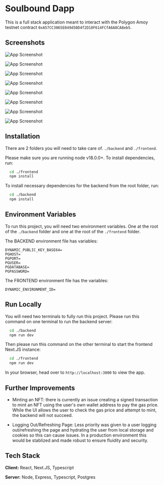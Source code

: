 
# Soulbound Dapp

This is a full stack application meant to interact with the Polygon Amoy testnet contract `0xA57CC3065E049d50D4f2D10F614FCfA6A8CA8eb5`.
## Screenshots

![App Screenshot](https://github.com/ronvar/SoulBound-Dapp/assets/31808077/347a3933-9e68-46c5-88e8-0bdc0f75bbd6)

![App Screenshot](https://github.com/ronvar/SoulBound-Dapp/assets/31808077/66f870ba-067f-4dbb-80a4-b9a7460405f7)

![App Screenshot](https://github.com/ronvar/SoulBound-Dapp/assets/31808077/32734a32-c236-4f2e-b1e1-3a3ddf3affa5)

![App Screenshot](https://github.com/ronvar/SoulBound-Dapp/assets/31808077/a258b983-d3d9-4ecb-b4a8-c953f63edcf8)

![App Screenshot](https://github.com/ronvar/SoulBound-Dapp/assets/31808077/adac3799-da55-4859-b69d-44522ffaf57e)

![App Screenshot](https://github.com/ronvar/SoulBound-Dapp/assets/31808077/00169fc5-0d99-4409-8e56-86b3bf404360)

![App Screenshot](https://github.com/ronvar/SoulBound-Dapp/assets/31808077/1ccd7cee-0c65-453f-8b3b-0e8d11395ecf)

![App Screenshot](https://github.com/ronvar/SoulBound-Dapp/assets/31808077/4254a5a1-07b5-4ace-992e-256ea1729b09)
## Installation
There are 2 folders you will need to take care of.
`./backend` and `./frontend`.

Please make sure you are running node v18.0.0+. To install dependencies, run:

```bash
  cd ./frontend
  npm install
```

To install necessary dependencies for the backend from the root folder, run:

```bash
  cd ./backend
  npm install
```

    

## Environment Variables

To run this project, you will need two environment variables. One at the root of the `./backend` folder and one at the root of the `./frontend` folder.


The BACKEND environment file has variables:
```
DYNAMIC_PUBLIC_KEY_BASE64=
PGHOST=
PGPORT=
PGUSER=
PGDATABASE=
PGPASSWORD=
```

The FRONTEND environment file has the variables:
```
DYNAMIC_ENVIRONMENT_ID=
```


## Run Locally

You will need two terminals to fully run this project.
Please run this command on one terminal to run the backend server:

```bash
  cd ./backend
  npm run dev
```


Then please run this command on the other terminal to start the frontend Next.JS instance:

```bash
  cd ./frontend
  npm run dev
```

In your browser, head over to `http://localhost:3000` to view the app.

## Further Improvements

- Minting an NFT: there is currently an issue creating a signed transaction to mint an NFT using the user's own wallet address to pay the gas price. While the UI allows the user to check the gas price and attempt to mint, the backend will not succeed.

- Logging Out/Refreshing Page: Less priority was given to a user logging out/refreshing the page and hydrating the user from local storage and cookies so this can cause issues. In a production environment this would be stablized and made robust to ensure fluidity and security.


## Tech Stack

**Client:** React, Next.JS, Typescript

**Server:** Node, Express, Typescript, Postgres

